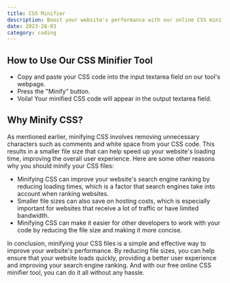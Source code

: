 ```yaml
---
title: CSS Minifier
description: Boost your website's performance with our online CSS minifier. Minimize your code for faster load times. Try now! 
date: 2023-28-03
category: coding
---
```


## How to Use Our CSS Minifier Tool

- Copy and paste your CSS code into the input textarea field on our tool's webpage.
- Press the "Minify" button.
- Voila! Your minified CSS code will appear in the output textarea field.

## Why Minify CSS?

As mentioned earlier, minifying CSS involves removing unnecessary characters such as comments and white space from your CSS code. This results in a smaller file size that can help speed up your website's loading time, improving the overall user experience. Here are some other reasons why you should minify your CSS files:

- Minifying CSS can improve your website's search engine ranking by reducing loading times, which is a factor that search engines take into account when ranking websites.
- Smaller file sizes can also save on hosting costs, which is especially important for websites that receive a lot of traffic or have limited bandwidth.
- Minifying CSS can make it easier for other developers to work with your code by reducing the file size and making it more concise.

In conclusion, minifying your CSS files is a simple and effective way to improve your website's performance. By reducing file sizes, you can help ensure that your website loads quickly, providing a better user experience and improving your search engine ranking. And with our free online CSS minifier tool, you can do it all without any hassle.